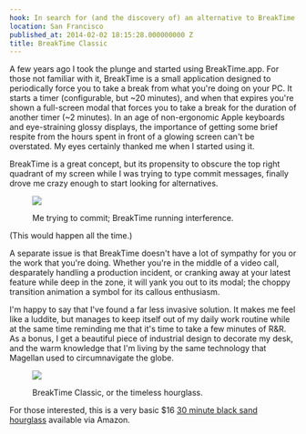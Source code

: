 ```yaml
---
hook: In search for (and the discovery of) an alternative to BreakTime.
location: San Francisco
published_at: 2014-02-02 18:15:28.000000000 Z
title: BreakTime Classic
---
```


A few years ago I took the plunge and started using BreakTime.app. For those not familiar with it, BreakTime is a small application designed to periodically force you to take a break from what you're doing on your PC. It starts a timer (configurable, but ~20 minutes), and when that expires you're shown a full-screen modal that forces you to take a break for the duration of another timer (~2 minutes). In an age of non-ergonomic Apple keyboards and eye-straining glossy displays, the importance of getting some brief respite from the hours spent in front of a glowing screen can't be overstated. My eyes certainly thanked me when I started using it.

BreakTime is a great concept, but its propensity to obscure the top right quadrant of my screen while I was trying to type commit messages, finally drove me crazy enough to start looking for alternatives.

<figure>
  <p><img src="/assets/breaktime/commit.png"></p>
  <figcaption>Me trying to commit; BreakTime running interference.</figcaption>
</figure>

(This would happen all the time.)

A separate issue is that BreakTime doesn't have a lot of sympathy for you or the work that you're doing. Whether you're in the middle of a video call, desparately handling a production incident, or cranking away at your latest feature while deep in the zone, it will yank you out to its modal; the choppy transition animation a symbol for its callous enthusiasm.

I'm happy to say that I've found a far less invasive solution. It makes me feel like a luddite, but manages to keep itself out of my daily work routine while at the same time reminding me that it's time to take a few minutes of R&R. As a bonus, I get a beautiful piece of industrial design to decorate my desk, and the warm knowledge that I'm living by the same technology that Magellan used to circumnavigate the globe.

<figure>
  <p><img src="/photos/large/12229569636.jpg"></p>
  <figcaption>BreakTime Classic, or the timeless hourglass.</figcaption>
</figure>

For those interested, this is a very basic $16 [30 minute black sand hourglass](http://www.amazon.com/Hourglass-Sand-Timer-Minute-Black/dp/B004V4RTXW/) available via Amazon.
